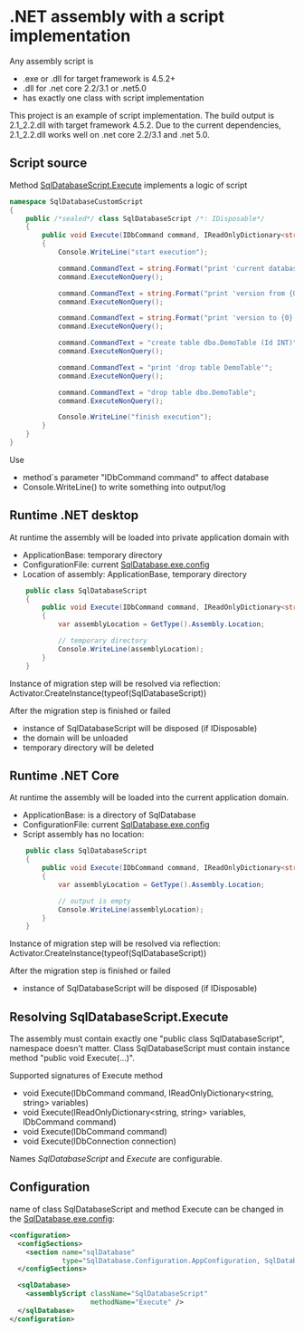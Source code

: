 ﻿.NET assembly with a script implementation
==========================================

Any assembly script is
- .exe or .dll for target framework is 4.5.2+
- .dll for .net core 2.2/3.1 or .net5.0
- has exactly one class with script implementation

This project is an example of script implementation.
The build output is 2.1_2.2.dll with target framework 4.5.2.
Due to the current dependencies, 2.1_2.2.dll works well on .net core 2.2/3.1 and .net 5.0.

## Script source
Method [SqlDatabaseScript.Execute](SqlDatabaseScript.cs) implements a logic of script
```C#
namespace SqlDatabaseCustomScript
{
    public /*sealed*/ class SqlDatabaseScript /*: IDisposable*/
    {
        public void Execute(IDbCommand command, IReadOnlyDictionary<string, string> variables)
        {
            Console.WriteLine("start execution");

            command.CommandText = string.Format("print 'current database name is {0}'", variables["DatabaseName"]);
            command.ExecuteNonQuery();

            command.CommandText = string.Format("print 'version from {0}'", variables["CurrentVersion"]);
            command.ExecuteNonQuery();

            command.CommandText = string.Format("print 'version to {0}'", variables["TargetVersion"]);
            command.ExecuteNonQuery();

            command.CommandText = "create table dbo.DemoTable (Id INT)";
            command.ExecuteNonQuery();

            command.CommandText = "print 'drop table DemoTable'";
            command.ExecuteNonQuery();

            command.CommandText = "drop table dbo.DemoTable";
            command.ExecuteNonQuery();

            Console.WriteLine("finish execution");
        }
    }
}
```

Use
* method`s parameter "IDbCommand command" to affect database
* Console.WriteLine() to write something into output/log

## Runtime .NET desktop
At runtime the assembly will be loaded into private application domain with
* ApplicationBase: temporary directory
* ConfigurationFile: current [SqlDatabase.exe.config](../ConfigurationFile)
* Location of assembly: ApplicationBase, temporary directory
```C#
    public class SqlDatabaseScript
    {
        public void Execute(IDbCommand command, IReadOnlyDictionary<string, string> variables)
        {
            var assemblyLocation = GetType().Assembly.Location;

            // temporary directory
            Console.WriteLine(assemblyLocation);
        }
    }
```
Instance of migration step will be resolved via reflection: Activator.CreateInstance(typeof(SqlDatabaseScript))

After the migration step is finished or failed
- instance of SqlDatabaseScript will be disposed (if IDisposable)
- the domain will be unloaded
- temporary directory will be deleted

## Runtime .NET Core
At runtime the assembly will be loaded into the current application domain.
* ApplicationBase: is a directory of SqlDatabase
* ConfigurationFile: current [SqlDatabase.exe.config](../ConfigurationFile)
* Script assembly has no location:
```C#
    public class SqlDatabaseScript
    {
        public void Execute(IDbCommand command, IReadOnlyDictionary<string, string> variables)
        {
            var assemblyLocation = GetType().Assembly.Location;

            // output is empty
            Console.WriteLine(assemblyLocation);
        }
    }
```
Instance of migration step will be resolved via reflection: Activator.CreateInstance(typeof(SqlDatabaseScript))

After the migration step is finished or failed
- instance of SqlDatabaseScript will be disposed (if IDisposable)

## Resolving SqlDatabaseScript.Execute
The assembly must contain exactly one "public class SqlDatabaseScript", namespace doesn't matter.
Class SqlDatabaseScript must contain instance method "public void Execute(...)".

Supported signatures of Execute method
* void Execute(IDbCommand command, IReadOnlyDictionary<string, string> variables)
* void Execute(IReadOnlyDictionary<string, string> variables, IDbCommand command)
* void Execute(IDbCommand command)
* void Execute(IDbConnection connection)

Names *SqlDatabaseScript* and *Execute* are configurable.

## Configuration
name of class SqlDatabaseScript and method Execute can be changed in the [SqlDatabase.exe.config](../ConfigurationFile):
```xml
<configuration>
  <configSections>
    <section name="sqlDatabase"
             type="SqlDatabase.Configuration.AppConfiguration, SqlDatabase"/>
  </configSections>

  <sqlDatabase>
    <assemblyScript className="SqlDatabaseScript"
                    methodName="Execute" />
  </sqlDatabase>
</configuration>
```